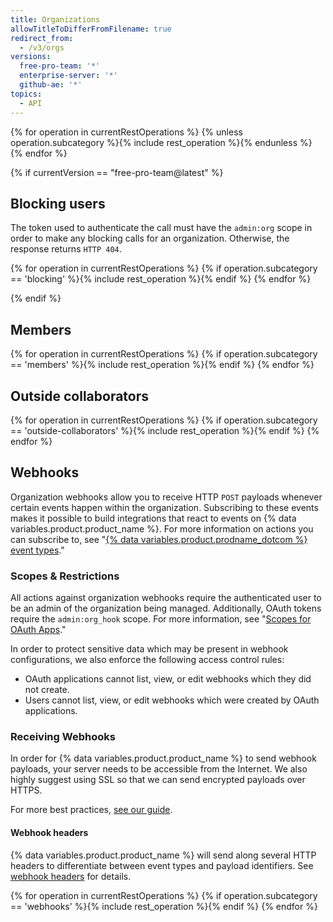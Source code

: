 ```yaml
---
title: Organizations
allowTitleToDifferFromFilename: true
redirect_from:
  - /v3/orgs
versions:
  free-pro-team: '*'
  enterprise-server: '*'
  github-ae: '*'
topics:
  - API
---
```


{% for operation in currentRestOperations %}
  {% unless operation.subcategory %}{% include rest_operation %}{% endunless %}
{% endfor %}

{% if currentVersion == "free-pro-team@latest" %}
## Blocking users

The token used to authenticate the call must have the `admin:org` scope in order to make any blocking calls for an organization. Otherwise, the response returns `HTTP 404`.  

{% for operation in currentRestOperations %}
  {% if operation.subcategory == 'blocking' %}{% include rest_operation %}{% endif %}
{% endfor %}

{% endif %}

## Members

{% for operation in currentRestOperations %}
  {% if operation.subcategory == 'members' %}{% include rest_operation %}{% endif %}
{% endfor %}

## Outside collaborators

{% for operation in currentRestOperations %}
  {% if operation.subcategory == 'outside-collaborators' %}{% include rest_operation %}{% endif %}
{% endfor %}

## Webhooks

Organization webhooks allow you to receive HTTP `POST` payloads whenever certain events happen within the organization. Subscribing to these events makes it possible to build integrations that react to events on {% data variables.product.product_name %}. For more information on actions you can subscribe to, see "[{% data variables.product.prodname_dotcom %} event types](/developers/webhooks-and-events/github-event-types)."

### Scopes & Restrictions

All actions against organization webhooks require the authenticated user to be an admin of the organization being managed. Additionally, OAuth tokens require the `admin:org_hook` scope. For more information, see "[Scopes for OAuth Apps](/developers/apps/scopes-for-oauth-apps)."

In order to protect sensitive data which may be present in webhook configurations, we also enforce the following access control rules:

- OAuth applications cannot list, view, or edit webhooks which they did not create.
- Users cannot list, view, or edit webhooks which were created by OAuth applications.

### Receiving Webhooks

In order for {% data variables.product.product_name %} to send webhook payloads, your server needs to be accessible from the Internet. We also highly suggest using SSL so that we can send encrypted payloads over HTTPS.

For more best practices, [see our guide](/guides/best-practices-for-integrators/).

#### Webhook headers

{% data variables.product.product_name %} will send along several HTTP headers to differentiate between event types and payload identifiers. See [webhook headers](/webhooks/event-payloads/#delivery-headers) for details.

{% for operation in currentRestOperations %}
  {% if operation.subcategory == 'webhooks' %}{% include rest_operation %}{% endif %}
{% endfor %}
